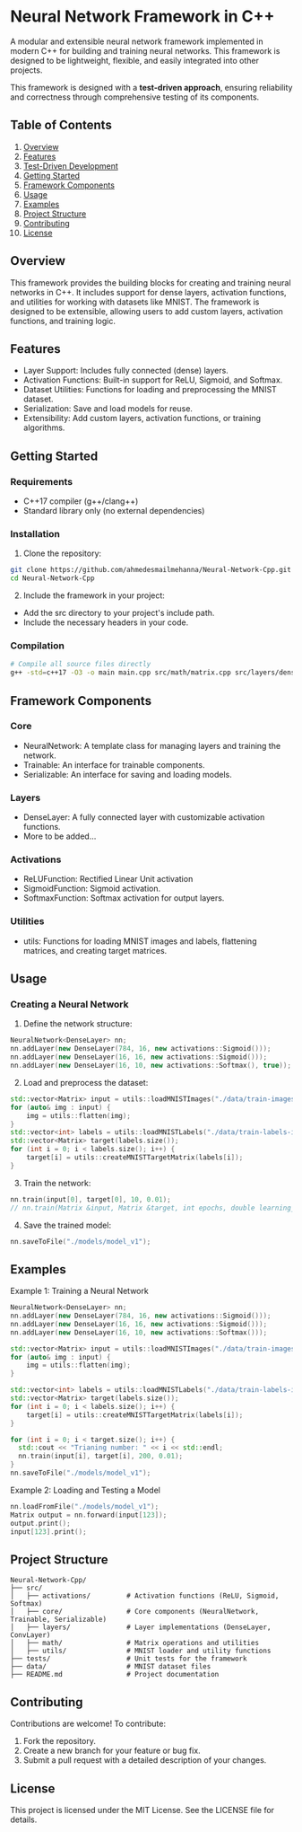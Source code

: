 # Neural Network Framework in C++

A modular and extensible neural network framework implemented in modern C++ for building and training neural networks. This framework is designed to be lightweight, flexible, and easily integrated into other projects.

This framework is designed with a **test-driven approach**, ensuring reliability and correctness through comprehensive testing of its components.

## Table of Contents

1. [Overview](#overview)
2. [Features](#features)
3. [Test-Driven Development](#test-driven-development)
4. [Getting Started](#getting-started)
5. [Framework Components](#framework-components)
6. [Usage](#usage)
7. [Examples](#examples)
8. [Project Structure](#project-structure)
9. [Contributing](#contributing)
10. [License](#license)

## Overview

This framework provides the building blocks for creating and training neural networks in C++. It includes support for dense layers, activation functions, and utilities for working with datasets like MNIST. The framework is designed to be extensible, allowing users to add custom layers, activation functions, and training logic.

## Features

- Layer Support: Includes fully connected (dense) layers.
- Activation Functions: Built-in support for ReLU, Sigmoid, and Softmax.
- Dataset Utilities: Functions for loading and preprocessing the MNIST dataset.
- Serialization: Save and load models for reuse.
- Extensibility: Add custom layers, activation functions, or training algorithms.

## Getting Started

### Requirements
- C++17 compiler (g++/clang++)
- Standard library only (no external dependencies)

### Installation
1. Clone the repository:
```bash
git clone https://github.com/ahmedesmailmehanna/Neural-Network-Cpp.git
cd Neural-Network-Cpp
```
2. Include the framework in your project:
  - Add the src directory to your project's include path.
  - Include the necessary headers in your code.

### Compilation
```bash
# Compile all source files directly
g++ -std=c++17 -O3 -o main main.cpp src/math/matrix.cpp src/layers/dense_layer.cpp src/layers/base_layer.cpp src/utils/mnist_loader.cpp src/utils/matrix_utils.cpp -I./
```

## Framework Components

### Core
- NeuralNetwork: A template class for managing layers and training the network.
- Trainable: An interface for trainable components.
- Serializable: An interface for saving and loading models.

### Layers
- DenseLayer: A fully connected layer with customizable activation functions.
- More to be added...

### Activations
- ReLUFunction: Rectified Linear Unit activation
- SigmoidFunction: Sigmoid activation.
- SoftmaxFunction: Softmax activation for output layers.

### Utilities
- utils: Functions for loading MNIST images and labels, flattening matrices, and creating target matrices.

## Usage

### Creating a Neural Network
1. Define the network structure:
```c++
NeuralNetwork<DenseLayer> nn;
nn.addLayer(new DenseLayer(784, 16, new activations::Sigmoid()));
nn.addLayer(new DenseLayer(16, 16, new activations::Sigmoid()));
nn.addLayer(new DenseLayer(16, 10, new activations::Softmax(), true)); // Output layer must be identified with a true flag
```
2. Load and preprocess the dataset:
```c++
std::vector<Matrix> input = utils::loadMNISTImages("./data/train-images-idx3-ubyte");
for (auto& img : input) {
    img = utils::flatten(img);
}
std::vector<int> labels = utils::loadMNISTLabels("./data/train-labels-idx1-ubyte");
std::vector<Matrix> target(labels.size());
for (int i = 0; i < labels.size(); i++) {
    target[i] = utils::createMNISTTargetMatrix(labels[i]);
}
```
3. Train the network:
```c++
nn.train(input[0], target[0], 10, 0.01);
// nn.train(Matrix &input, Matrix &target, int epochs, double learning_rate);
```
4. Save the trained model:
```c++
nn.saveToFile("./models/model_v1");
```

## Examples

Example 1: Training a Neural Network
```c++
NeuralNetwork<DenseLayer> nn;
nn.addLayer(new DenseLayer(784, 16, new activations::Sigmoid()));
nn.addLayer(new DenseLayer(16, 16, new activations::Sigmoid()));
nn.addLayer(new DenseLayer(16, 10, new activations::Softmax()));

std::vector<Matrix> input = utils::loadMNISTImages("./data/train-images-idx3-ubyte");
for (auto& img : input) {
    img = utils::flatten(img);
}

std::vector<int> labels = utils::loadMNISTLabels("./data/train-labels-idx1-ubyte");
std::vector<Matrix> target(labels.size());
for (int i = 0; i < labels.size(); i++) {
    target[i] = utils::createMNISTTargetMatrix(labels[i]);
}

for (int i = 0; i < target.size(); i++) {
  std::cout << "Trianing number: " << i << std::endl;
  nn.train(input[i], target[i], 200, 0.01);
}
nn.saveToFile("./models/model_v1");
```

Example 2: Loading and Testing a Model
```c++
nn.loadFromFile("./models/model_v1");
Matrix output = nn.forward(input[123]);
output.print();
input[123].print();
```

## Project Structure

```
Neural-Network-Cpp/
├── src/
│   ├── activations/         # Activation functions (ReLU, Sigmoid, Softmax)
│   ├── core/                # Core components (NeuralNetwork, Trainable, Serializable)
│   ├── layers/              # Layer implementations (DenseLayer, ConvLayer)
│   ├── math/                # Matrix operations and utilities
│   ├── utils/               # MNIST loader and utility functions
├── tests/                   # Unit tests for the framework
├── data/                    # MNIST dataset files
├── README.md                # Project documentation
```

## Contributing

Contributions are welcome! To contribute:
  1. Fork the repository.
  2. Create a new branch for your feature or bug fix.
  3. Submit a pull request with a detailed description of your changes.

## License

This project is licensed under the MIT License. See the LICENSE file for details.
